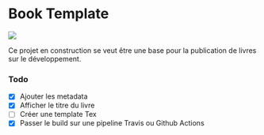 # Book Template

![](https://github.com/jverneaut/book-template/workflows/.github/workflows/build.yml/badge.svg)

Ce projet en construction se veut être une base pour la publication de livres sur le développement.

### Todo

- [x] Ajouter les metadata
- [x] Afficher le titre du livre
- [ ] Créer une template Tex
- [x] Passer le build sur une pipeline Travis ou Github Actions
